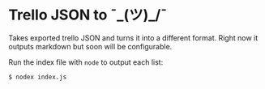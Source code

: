 Trello JSON to ¯\_(ツ)_/¯
===
Takes exported trello JSON and turns it into a different format. Right now it outputs markdown but soon will be configurable.

Run the index file with `node` to output each list:

```bash
$ nodex index.js
```
